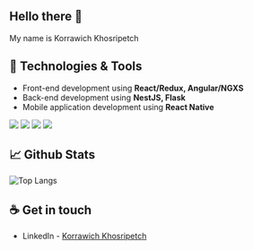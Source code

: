 ## Hello there 👋
My name is Korrawich Khosripetch

## 🔧 Technologies & Tools
- Front-end development using **React/Redux, Angular/NGXS**
- Back-end development using **NestJS, Flask**
- Mobile application development using **React Native**

![](https://img.shields.io/badge/-Firebase-informational?style=flat&logo=firebase&logoColor=white&color=27d697&labelColor=555555)
![](https://img.shields.io/badge/-MongoDB-informational?style=flat&logo=mongodb&logoColor=white&color=27d697&labelColor=555555)
![](https://img.shields.io/badge/-Coffee-informational?style=flat&logo=buy%20me%20a%20coffee&logoColor=white&color=27d697&labelColor=555555)
![](https://img.shields.io/badge/-Mapbox-informational?style=flat&logo=mapbox&logoColor=white&color=27d697&labelColor=555555)

## 📈 Github Stats

![Top Langs](https://github-readme-stats.vercel.app/api/top-langs/?username=knwch&layout=compact&langs_count=7&hide=jupyter%20notebook&title_color=22c98d&text_color=000000&border_color=EBEDEF&border_radius=22&bg_color=80,FFFFFF,FAFFFD)
<!-- 
![knwch's wakatime stats](https://github-readme-stats.vercel.app/api/wakatime?username=knwch&layout=compact&langs_count=4&custom_title=Coding%20Stats,%20weekly&theme=vue&border_radius=28&bg_color=100,ffffff,fcfaff)
 -->
## ☕ Get in touch
- LinkedIn - [Korrawich Khosripetch](https://www.linkedin.com/in/knwch/)

<!--
**knwch/knwch** is a ✨ _special_ ✨ repository because its `README.md` (this file) appears on your GitHub profile.

Here are some ideas to get you started:

- 🔭 I’m currently working on ...
- 🌱 I’m currently learning ...
- 👯 I’m looking to collaborate on ...
- 🤔 I’m looking for help with ...
- 💬 Ask me about ...
- 📫 How to reach me: ...
- 😄 Pronouns: ...
- ⚡ Fun fact: ...
-->
